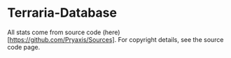 # Terraria-Database
All stats come from source code (here)[https://github.com/Pryaxis/Sources]. For copyright details, see the source code page.
